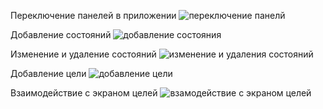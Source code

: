 Переключение панелей в приложении 
![переключение панелй](https://github.com/AchieveIt-Goals-Wellness-Tracker/AchiveIt-Mobile/assets/96687560/5e7ae66c-978b-4380-9daa-f58a197d5798.gif)

Добавление состояний
![добавление состояния](https://github.com/AchieveIt-Goals-Wellness-Tracker/AchiveIt-Mobile/assets/96687560/988790b1-e23a-4f5c-a3b5-a5a78d5378ab.gif)


Изменение и удаление состояний 
 ![изменение и удаления состояний](https://github.com/AchieveIt-Goals-Wellness-Tracker/AchiveIt-Mobile/assets/96687560/836d0ef4-a472-412d-a7f8-b7f050c5aad2.gif)

 
Добавление цели
![добавление цели](https://github.com/AchieveIt-Goals-Wellness-Tracker/AchiveIt-Mobile/assets/96687560/64478a9a-9b2c-44e7-917c-554b6f8fd0b0.gif)


Взаимодействие с экраном целей
![взамодействие с экраном целей](https://github.com/AchieveIt-Goals-Wellness-Tracker/AchiveIt-Mobile/assets/96687560/e56c9c0c-2785-4f61-acd0-cb1fcb230a03.gif)
